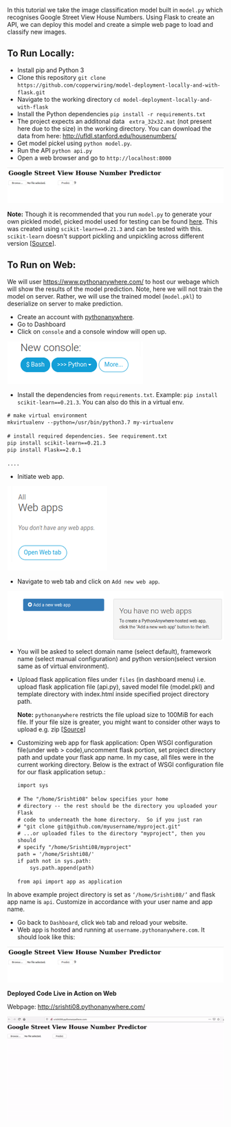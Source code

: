 In this tutorial we take the image classification model built in `model.py` which recognises Google Street View House Numbers. Using Flask to create an API, we can deploy this model and create a simple web page to load and classify new images. 

## To Run Locally:

- Install pip and Python 3
- Clone this repository `git clone https://github.com/copperwiring/model-deployment-locally-and-with-flask.git`
- Navigate to the working directory `cd model-deployment-locally-and-with-flask`
- Install the Python dependencies `pip install -r requirements.txt`
- The project expects an additonal data ` extra_32x32.mat` (not present here due to the size) in the working directory. You can download the data from here: http://ufldl.stanford.edu/housenumbers/ 
- Get model pickel using `python model.py`.
- Run the API `python api.py`
- Open a web browser and go to `http://localhost:8000`

![Website view of the deployed code](images/deployed-web-view.png)

**Note:** Though it is recommended that you run `model.py` to generate your own pickled model, picked model used for testing can be found [here](https://drive.google.com/file/d/1HeKrKr7NqiYjz5zCTcgEfMO6-EZtAiut/view?usp=sharing). This was created using `scikit-learn==0.21.3` and can be tested with this. `scikit-learn` doesn't support pickling and unpickling across different version [[Source](https://github.com/scikit-learn/scikit-learn/issues/16570)].



## To Run on Web:

We will user https://www.pythonanywhere.com/ to host our webage which will show the results of the model prediction. Note, here we will not train the model on server. Rather, we will use the trained model (`model.pkl`) to deserialize on server to make prediction.

- Create an account with [pythonanywhere](https://www.pythonanywhere.com/).
- Go to Dashboard
- Click on `console` and a console window will open up.

![console](images/bash.png)

- Install the dependencies from `requirements.txt`. Example: `pip install scikit-learn==0.21.3`. You can also do this in a virtual env.

```
# make virtual environment 
mkvirtualenv --python=/usr/bin/python3.7 my-virtualenv  

# install required dependencies. See requirement.txt
pip install scikit-learn==0.21.3
pip install Flask==2.0.1 

....
```
- Initiate web app. 

![webapp](images/webapp.png)

- Navigate to web tab and click on `Add new web app`. 

![new web app console](images/newwebapp.png)

- You will be asked to select domain name (select default), framework name (select manual configuration) and python version(select version same as of virtual environment).

- Upload flask application files under `files` (in dashboard menu) i.e. upload flask application file (api.py), saved model file (model.pkl) and template directory with index.html inside specified project directory path. 

    **Note:** `pythonanywhere` restricts the file upload size to 100MiB for each file. If your file size is greater, you might want to consider other ways to upload e.g. zip [[Source](https://help.pythonanywhere.com/pages/UploadingAndDownloadingFiles)]

- Customizing web app for flask application:
    Open WSGI configuration file(under web > code),uncomment flask portion, set project directory path and update your flask app name. In my case, all files were in the current working directory. Below is the extract of WSGI configuration file for our flask application setup.:

    ```
    import sys

    # The "/home/Srishti08" below specifies your home
    # directory -- the rest should be the directory you uploaded your Flask
    # code to underneath the home directory.  So if you just ran
    # "git clone git@github.com/myusername/myproject.git"
    # ...or uploaded files to the directory "myproject", then you should
    # specify "/home/Srishti08/myproject"
    path = '/home/Srishti08/'
    if path not in sys.path:
        sys.path.append(path)

    from api import app as application
    ```
In above example project directory is set as `‘/home/Srishti08/’` and flask app name is `api`. Customize in accordance with your user name and app name.
- Go back to `Dashboard`, click `Web` tab and reload your website.
- Web app is hosted and running at `username.pythonanywhere.com`. It should look like this:

![Website view of the deployed code](images/deployed-web-view.png)

**Deployed Code Live in Action on Web**

Webpage: http://srishti08.pythonanywhere.com/

![Deployed Code In Action](images/test-deployed-code-on-web.gif)
